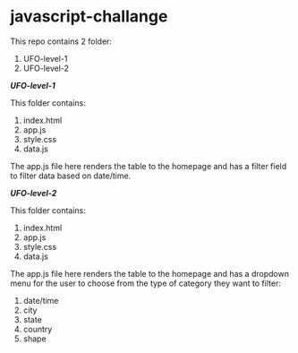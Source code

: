 # javascript-challange

This repo contains 2 folder:
1.  UFO-level-1
2. UFO-level-2

***UFO-level-1***

This folder contains:
1.  index.html
2.  app.js
3.  style.css
4.  data.js

The app.js file here renders the table to the homepage and has a filter field to filter data based on date/time.

***UFO-level-2***

This folder contains:
1.  index.html
2.  app.js
3.  style.css
4.  data.js

The app.js file here renders the table to the homepage and has a dropdown menu for the user to choose from the type of category they want to filter:

1.  date/time
2.  city
3.  state
4.  country
5.  shape